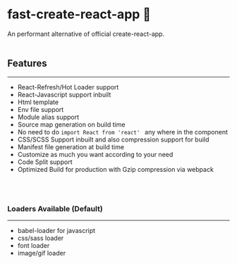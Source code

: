 # fast-create-react-app 🚀

An performant alternative of official create-react-app.
<br/>
<br/>

## Features
---
- React-Refresh/Hot Loader support
- React-Javascript support inbuilt
- Html template
- Env file support
- Module alias support
- Source map generation on build time
- No need to do ```import React from 'react' ``` any where in the component
- CSS/SCSS Support inbuilt and also compression support for build
- Manifest file generation at build time
- Customize as much you want according to your need
- Code Split support
- Optimized Build for production with Gzip compression via webpack

<br/>
<br/>

### Loaders Available (Default)
---
- babel-loader for javascript
- css/sass loader
- font loader
- image/gif loader

